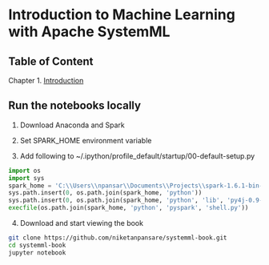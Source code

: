 # Introduction to Machine Learning with Apache SystemML

## Table of Content

Chapter 1. [Introduction](http://nbviewer.jupyter.org/github/niketanpansare/systemml-book/blob/master/Chapter1_Introduction.ipynb)

## Run the notebooks locally

1. Download Anaconda and Spark 

2. Set SPARK_HOME environment variable

3. Add following to ~/.ipython/profile_default/startup/00-default-setup.py

  ```python
  import os
  import sys
  spark_home = 'C:\\Users\\npansar\\Documents\\Projects\\spark-1.6.1-bin-hadoop2.6'
  sys.path.insert(0, os.path.join(spark_home, 'python'))
  sys.path.insert(0, os.path.join(spark_home, 'python', 'lib', 'py4j-0.9-src.zip'))
  execfile(os.path.join(spark_home, 'python', 'pyspark', 'shell.py'))
  ```

4. Download and start viewing the book

  ```bash
  git clone https://github.com/niketanpansare/systemml-book.git
  cd systemml-book
  jupyter notebook
  ```
